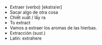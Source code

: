 - Extraer (verbo) [ekstɾaˈeɾ]
- Sacar algo de otra cosa
- Chiết xuất / lấy ra
- To extract
- Vamos a extraer los aromas de las hierbas.
- Extracción (sust.)
- Latín: extrahere